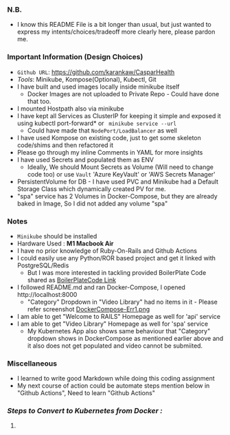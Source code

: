 ### N.B.
- I know this README File is a bit longer than usual, but just wanted to express my intents/choices/tradeoff more clearly here, please pardon me.


### Important Information (Design Choices)
- `Github URL`: https://github.com/karankaw/CasparHealth
- *Tools*: Minikube, Kompose(Optional), Kubectl, Git
- I have built and used images locally inside minikube itself
	* Docker Images are not uploaded to Private Repo - Could have done that too.
- I mounted Hostpath also via minikube
- I have kept all Services as ClusterIP for keeping it simple and exposed it using kubectl port-forward* or ``` minikube service --url```
  * Could have made that `NodePort/LoadBalancer` as well
- I have used Kompose on existing code, just to get some skeleton code/shims and then refactored it
- Please go through my inline Comments in YAML for more insights
- I have used Secrets and populated them as ENV
  * Ideally, We should Mount Secrets as Volume (Will need to change code too) or use ```Vault``` 'Azure KeyVault' or 'AWS Secrets Manager'
- PersistentVolume for DB - I have used PVC and Minikube had a Default Storage Class which dynamically created PV for me.
- "spa" service has 2 Volumes in Docker-Compose, but they are already baked in Image, So I did not added any volume "spa"


### Notes
- ```Minikube``` should be installed
- Hardware Used : **M1 Macbook Air**
- I have no prior knowledge of Ruby-On-Rails and Github Actions
- I could easily use any Python/ROR based project and get it linked with PostgreSQL/Redis 
  * But I was more interested in tackling provided BoilerPlate Code shared as [BoilerPlateCode Link](https://drive.google.com/file/d/1Vm3U14jhnC0enw0leWoCrE3j_VNh8RoB/view)
- I followed README.md and ran Docker-Compose, I opened http://localhost:8000
	* "Category" Dropdown in "Video Library" had no items in it - Please refer screenshot 
	[DockerCompose-Err1.png](https://github.com/karankaw/CasparHealth/blob/main/misc/CategoryMissing-Error-DockerCompose.png)
- I am able to get "Welcome to RAILS" Homepage as well for 'api' service
- I am able to get "Video Library" Homepage as well for 'spa' service
  * My Kubernetes App also shows same behaviour that "Category" dropdown shows in DockerCompose as mentioned earlier above and it also does not get populated and video cannot be submiited.


### Miscellaneous 
- I learned to write good Markdown while doing this coding assignment
- My next course of action could be automate steps mention below in "Github Actions", Need to learn "Github Actions"


### *Steps to Convert to Kubernetes from Docker :*

1. 

